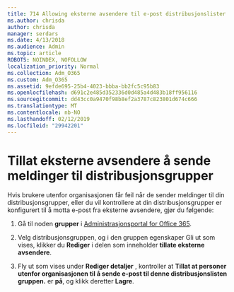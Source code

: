 ```yaml
---
title: 714 Allowing eksterne avsendere til e-post distribusjonslister
ms.author: chrisda
author: chrisda
manager: serdars
ms.date: 4/13/2018
ms.audience: Admin
ms.topic: article
ROBOTS: NOINDEX, NOFOLLOW
localization_priority: Normal
ms.collection: Adm_O365
ms.custom: Adm_O365
ms.assetid: 9efde695-25b4-4023-bbba-bb2fc5c95b83
ms.openlocfilehash: d691c2e485d352336d0d485a4d483b18ff956116
ms.sourcegitcommit: dd43cc0a9470f98b8ef2a3787c823801d674c666
ms.translationtype: MT
ms.contentlocale: nb-NO
ms.lasthandoff: 02/12/2019
ms.locfileid: "29942201"
---
```

# <a name="allow-external-senders-to-send-messages-to-distribution-groups"></a>Tillat eksterne avsendere å sende meldinger til distribusjonsgrupper

Hvis brukere utenfor organisasjonen får feil når de sender meldinger til din distribusjonsgrupper, eller du vil kontrollere at din distribusjonsgrupper er konfigurert til å motta e-post fra eksterne avsendere, gjør du følgende:
  
1. Gå til noden **grupper** i [Administrasjonsportal for Office 365](https://portal.office.com/adminportal/home#/groups).
    
2. Velg distribusjonsgruppen, og i den gruppen egenskaper Gli ut som vises, klikker du **Rediger** i delen som inneholder **tillate eksterne avsendere**.
    
3. Fly ut som vises under **Rediger detaljer** , kontroller at **Tillat at personer utenfor organisasjonen til å sende e-post til denne distribusjonslisten gruppen.** er **på**, og klikk deretter **Lagre**.
    

